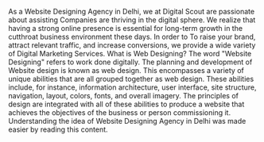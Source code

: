 As a Website Designing Agency in Delhi, we at Digital Scout are passionate about assisting Companies are thriving in the digital sphere. We realize that having a strong online presence is
essential for long-term growth in the cutthroat business environment these days. In order to To raise your brand, attract relevant traffic, and increase conversions, we provide a wide variety of
Digital Marketing Services.
What is Web Designing? 
The word "Website Designing" refers to work done digitally. The planning and development of Website design is known as web design. This encompasses a variety of unique abilities that are all
grouped together as web design. These abilities include, for instance, information architecture, user interface, site structure, navigation, layout, colors, fonts, and overall imagery. The principles of design are integrated with all of these abilities to produce a website that achieves
the objectives of the business or person commissioning it.
Understanding the idea of Website Designing Agency in Delhi was made easier by reading this content.

